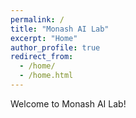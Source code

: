 ```yaml
---
permalink: /
title: "Monash AI Lab"
excerpt: "Home"
author_profile: true
redirect_from: 
  - /home/
  - /home.html
---
```


Welcome to Monash AI Lab!